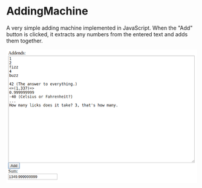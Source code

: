 AddingMachine
=============

A very simple adding machine implemented in JavaScript.  When the "Add" button is clicked, it extracts any numbers from the entered text and adds them together.

<img src="Screenshot.png" />
